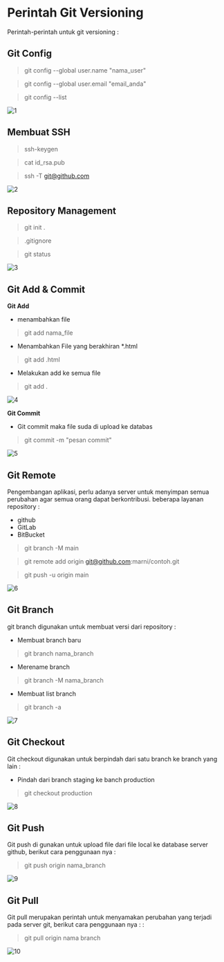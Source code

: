 # Perintah Git Versioning
Perintah-perintah untuk git versioning :

## Git Config

 >git config --global user.name "nama_user"

 >git config --global user.email "email_anda"

 >git config --list

![1](assets/g1.PNG)

## Membuat SSH

 >ssh-keygen

 >cat id_rsa.pub

 >ssh -T git@github.com

![2](assets/g2.PNG)

## Repository Management

 >git init .

 >.gitignore

 >git status

![3](assets/g3.PNG)

## Git Add & Commit

**Git Add**

- menambahkan file

 > git add nama_file

 - Menambahkan File yang berakhiran *.html

  > git add .html

  - Melakukan add ke semua file

   > git add .

![4](assets/g4.PNG)

**Git Commit**

- Git commit maka file suda di upload ke databas

 > git commit -m "pesan commit"

![5](assets/g5.PNG)

## Git Remote
Pengembangan aplikasi, perlu adanya server untuk menyimpan semua perubahan agar semua orang dapat berkontribusi. beberapa layanan repository :

- github
- GitLab
- BitBucket

>git branch -M main

>git remote add origin git@github.com:marni/contoh.git

>git push -u origin main

![6](assets/g6.PNG)

## Git Branch
git branch digunakan untuk membuat versi dari repository :

- Membuat branch baru

>git branch nama_branch

- Merename branch

>git branch -M nama_branch

- Membuat list branch

>git branch -a

![7](assets/g7.PNG)

## Git Checkout
Git checkout digunakan untuk berpindah dari satu branch ke branch yang lain :

- Pindah dari branch staging ke banch production

>git checkout production

![8](assets/g8.PNG)

## Git Push
Git push di gunakan untuk upload file dari file local ke database server github, berikut cara penggunaan nya :


 >git push origin nama_branch

![9](assets/g9.PNG)

## Git Pull
Git pull merupakan perintah untuk menyamakan perubahan yang terjadi pada server git, berikut cara penggunaan nya : :

>git pull origin nama branch

![10](assets/g10.PNG)
